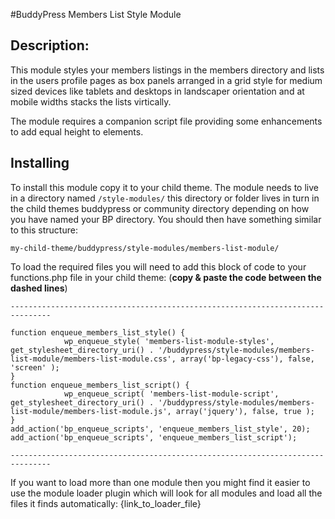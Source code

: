 #BuddyPress Members List Style Module

## Description:

This module styles your members listings in the members directory and lists in the users profile pages as box panels arranged in a grid style for medium sized devices like tablets and desktops in landscaper orientation and at mobile widths stacks the lists virtically.

The module requires a companion script file providing some enhancements to add equal height to elements.

## Installing

To install this module copy it to your child theme. The module needs to live in a directory named `/style-modules/` this directory or folder lives in turn in the child themes buddypress or community directory depending on how you have named your BP directory. You should then have something similar to this structure:

`my-child-theme/buddypress/style-modules/members-list-module/`

To load the required files you will need to add this block of code to your functions.php file in your child theme:
(**copy & paste the code between the dashed lines**)

	-------------------------------------------------------------------------------

	function enqueue_members_list_style() {
				wp_enqueue_style( 'members-list-module-styles',  get_stylesheet_directory_uri() . '/buddypress/style-modules/members-list-module/members-list-module.css', array('bp-legacy-css'), false, 'screen' );
	}
	function enqueue_members_list_script() {
				wp_enqueue_script( 'members-list-module-script', get_stylesheet_directory_uri() . '/buddypress/style-modules/members-list-module/members-list-module.js', array('jquery'), false, true );
	}
	add_action('bp_enqueue_scripts', 'enqueue_members_list_style', 20);
	add_action('bp_enqueue_scripts', 'enqueue_members_list_script');

	-------------------------------------------------------------------------------

If you want to load more than one module then you might find it easier to use the module loader plugin which will look for all modules and load all the files it finds automatically:
{link_to_loader_file}
